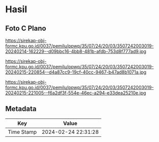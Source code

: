 # Hasil

## Foto C Plano

https://sirekap-obj-formc.kpu.go.id/0037/pemilu/ppwp/35/07/24/20/03/3507242003019-20240214-162229--d09bbc16-4bb8-481b-afdb-753d8f777ad9.jpg

https://sirekap-obj-formc.kpu.go.id/0037/pemilu/ppwp/35/07/24/20/03/3507242003019-20240215-220854--d4a87cc9-19cf-40cc-9467-b47ad8b1071a.jpg

https://sirekap-obj-formc.kpu.go.id/0037/pemilu/ppwp/35/07/24/20/03/3507242003019-20240215-221005--f6a2df3f-554e-46ec-a294-e33dea25210e.jpg


## Metadata

| Key        | Value               |
| ---------- | ------------------- |
| Time Stamp | 2024-02-24 22:31:28 |



